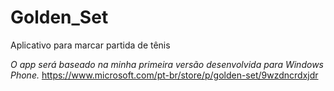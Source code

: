 # Golden_Set
Aplicativo para marcar partida de tênis

*O app será baseado na minha primeira versão desenvolvida para Windows Phone.*
https://www.microsoft.com/pt-br/store/p/golden-set/9wzdncrdxjdr
